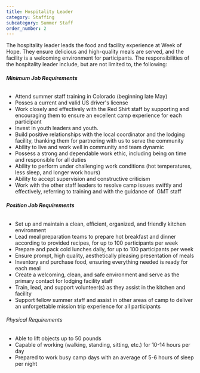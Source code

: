 ```yaml
---
title: Hospitality Leader
category: Staffing
subcategory: Summer Staff
order_number: 2
---
```


The hospitality leader leads the food and facility experience at Week of Hope. They ensure delicious and high-quality meals are served, and the facility is a welcoming environment for participants. The responsibilities of the hospitality leader include, but are not limited to, the following:

###### **Minimum Job Requirements**

<div><ul><li>Attend summer staff training in Colorado (beginning late May)</li><li>Posses a current and valid US driver's license</li><li>Work closely and effectively with the Red Shirt staff by supporting and encouraging them to ensure an excellent camp experience for each participant</li><li>Invest in youth leaders and youth.&nbsp;</li><li>Build positive relationships with the local coordinator and the lodging facility, thanking them for partnering with us to serve the community</li><li>Ability to live and work well in community and team dynamic</li><li>Possess a strong and dependable work ethic, including being on time and responsible for all duties</li><li>Ability to perform under challenging work conditions (hot temperatures, less sleep, and longer work hours)</li><li>Ability to accept supervision and constructive criticism</li><li>Work with the other staff leaders to resolve camp issues swiftly and effectively, referring to training and with the guidance of&nbsp; GMT staff</li></ul><h6><strong>Position Job Requirements</strong></h6></div>

<div><ul><li>Set up and maintain a clean, efficient, organized, and friendly kitchen environment</li><li>Lead meal preparation teams to prepare hot breakfast and dinner according to provided recipes, for up to 100 participants per week</li><li>Prepare and pack cold lunches daily, for up to 100 participants per week</li><li>Ensure prompt, high quality, aesthetically pleasing presentation of meals</li><li>Inventory and purchase food, ensuring everything needed is ready for each meal</li><li>Create a welcoming, clean, and safe environment and serve as the primary contact for lodging facility staff</li><li>Train, lead, and support volunteer(s) as they assist in the kitchen and facility</li><li>Support fellow summer staff and assist in other areas of camp to deliver an unforgettable mission trip experience for all participants</li></ul><div><h6>Physical Requirements</h6><ul><li>Able to lift objects up to 50 pounds</li><li>Capable of working (walking, standing, sitting, etc.) for 10-14 hours per day</li><li>Prepared to work busy camp days with an average of 5-6 hours of sleep per night</li></ul></div></div>
